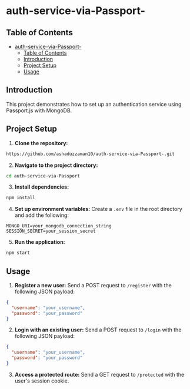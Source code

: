 # auth-service-via-Passport-
## Table of Contents
- [auth-service-via-Passport-](#auth-service-via-passport-)
  - [Table of Contents](#table-of-contents)
  - [Introduction](#introduction)
  - [Project Setup](#project-setup)
  - [Usage](#usage)

## Introduction
This project demonstrates how to set up an authentication service using Passport.js with MongoDB.

## Project Setup
1. **Clone the repository:**
  ```bash
  https://github.com/ashaduzzaman10/auth-service-via-Passport-.git
  ```
2. **Navigate to the project directory:**
  ```bash
  cd auth-service-via-Passport
  ```
3. **Install dependencies:**
  ```bash
  npm install
  ```
4. **Set up environment variables:**
  Create a `.env` file in the root directory and add the following:
  ```
  MONGO_URI=your_mongodb_connection_string
  SESSION_SECRET=your_session_secret
  ```
5. **Run the application:**
  ```bash
  npm start
  ```

## Usage
1. **Register a new user:**
  Send a POST request to `/register` with the following JSON payload:
  ```json
  {
    "username": "your_username",
    "password": "your_password"
  }
  ```
2. **Login with an existing user:**
  Send a POST request to `/login` with the following JSON payload:
  ```json
  {
    "username": "your_username",
    "password": "your_password"
  }
  ```
3. **Access a protected route:**
  Send a GET request to `/protected` with the user's session cookie.